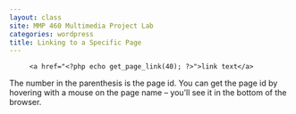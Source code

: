 ```yaml
---
layout: class
site: MMP 460 Multimedia Project Lab
categories: wordpress
title: Linking to a Specific Page
---
```


         <a href="<?php echo get_page_link(40); ?>">link text</a>
         
The number in the parenthesis is the page id. You can get the page id by hovering with a mouse on the page name – you’ll see it in the bottom of the browser.
